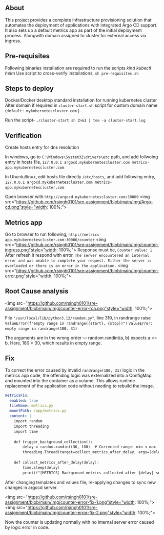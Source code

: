 ## About
This project provides a complete infrastructure provisioning solution that automates the deployment of applications with integrated Argo CD support. It also sets up a default metrics app as part of the initial deployment process. Alongwith domain assigned to cluster for external access via ingress.

## Pre-requisites
Following binaries installation are required to run the scripts
*kind*
*kubectl*
*helm*
Use script to cross-verify installations,
```sh pre-requisites.sh```

## Steps to deploy
Docker/Docker desktop standard installation for running kubernetes cluster
Alter domain if required in ```cluster-start.sh``` script for custom domain name (```default: mykubernetescluster.com``` ).

Run the script-
```./cluster-start.sh 2>&1 | tee -a cluster-start.log```

## Verification
Create hosts entry for dns resolution

In windows, go to ```C:\Windows\System32\drivers\etc``` path, and add follwoing entry in hosts file,
````127.0.0.1 argocd.mykubernetescluster.com metrics-app.mykubernetescluster.com````

In Ubuntu/linux, edit hosts file directly ```/etc/hosts```, and add following entry,
```127.0.0.1 argocd.mykubernetescluster.com metrics-app.mykubernetescluster.com```

Open browser with 
    ```http://argocd.mykubernetescluster.com:30000```
<img src="https://github.com/rsingh0101/sre-assignment/blob/main/img/Argo-cd.png"style="width: 100%;">
## Metrics app 

Go to browser to run following,
```http://metrics-app.mykubernetescluster.com:30000/counter```
<img src="https://github.com/rsingh0101/sre-assignment/blob/main/img/counter-ingress.png"style="width: 100%;">
Response must be,
```Counter value: 1```
After refresh it respond with error,
```The server encountered an internal error and was unable to complete your request. Either the server is overloaded or there is an error in the application.```
<img src="https://github.com/rsingh0101/sre-assignment/blob/main/img/counter-error.png"style="width: 100%;">

## Root Cause analysis

<img src="https://github.com/rsingh0101/sre-assignment/blob/main/img/counter-error-rca.png"style="width: 100%;">

File ```"/usr/local/lib/python3.12/random.py"```, line 319, in randrange
    raise ```ValueError(f"empty range in randrange({start}, {stop})")```
```ValueError: empty range in randrange(180, 31)```


The arguments are in the wrong order — random.randint(a, b) expects a <= b. Here, 180 > 30, which results in empty range.

## Fix

To correct the error caused by invalid ```randrange(180, 31)``` logic in the metrics app code, the offending logic was externalized into a ConfigMap and mounted into the container as a volume. This allows runtime replacement of the application code without needing to rebuild the image.

```yaml
metricsFix:
  enabled: true
  fileName: metrics.py
  mountPath: /app/metrics.py
  content: |
    import random
    import threading
    import time

    def trigger_background_collection():
        delay = random.randint(30, 180)  # Corrected range: min < max
        threading.Thread(target=collect_metrics_after_delay, args=(delay,)).start()

    def collect_metrics_after_delay(delay):
        time.sleep(delay)
        print(f"[METRICS] Background metrics collected after {delay} seconds")

```
After changing templates and values file, re-applying changes to sync new changes in argocd server.

<img src="https://github.com/rsingh0101/sre-assignment/blob/main/img/counter-error-fix-1.png"style="width: 100%;">
<img src="https://github.com/rsingh0101/sre-assignment/blob/main/img/counter-error-fix-2.png"style="width: 100%;">

Now the counter is updating normally with no internal server error caused by logic error in code.
